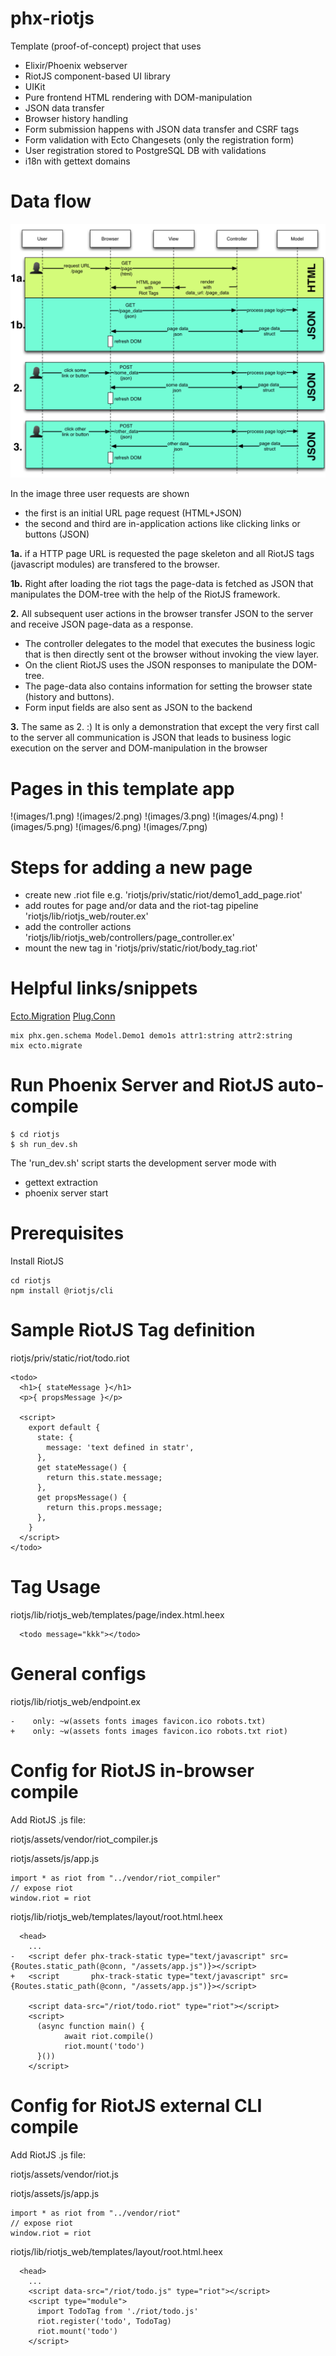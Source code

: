 # phx-riotjs
Template (proof-of-concept) project that uses
- Elixir/Phoenix webserver
- RiotJS component-based UI library
- UIKit
- Pure frontend HTML rendering with DOM-manipulation
- JSON data transfer
- Browser history handling
- Form submission happens with JSON data transfer and CSRF tags
- Form validation with Ecto Changesets (only the registration form)
- User registration stored to PostgreSQL DB with validations
- i18n with gettext domains

# Data flow

![riotjs concept](images/riot_sequence.png)

In the image three user requests are shown
- the first is an initial URL page request (HTML+JSON)
- the second and third are in-application actions like clicking links or buttons (JSON)

**1a.** if a HTTP page URL is requested the page skeleton and all RiotJS tags (javascript modules) are transfered to the browser.

**1b.** Right after loading the riot tags the page-data is fetched as JSON that manipulates the DOM-tree with the help of the RiotJS framework.

**2.** All subsequent user actions in the browser transfer JSON to the server and receive JSON page-data as a response.
- The controller delegates to the model that executes the business logic that is then directly sent ot the browser without invoking the view layer.
- On the client RiotJS uses the JSON responses to manipulate the DOM-tree.
- The page-data also contains information for setting the browser state (history and buttons).
- Form input fields are also sent as JSON to the backend

**3.** The same as 2. :) It is only a demonstration that except the very first call to the server all communication is JSON that leads to business logic execution on the server and DOM-manipulation in the browser


# Pages in this template app

!(images/1.png)
!(images/2.png)
!(images/3.png)
!(images/4.png)
!(images/5.png)
!(images/6.png)
!(images/7.png)

# Steps for adding a new page

- create new .riot file e.g. 'riotjs/priv/static/riot/demo1_add_page.riot'
- add routes for page and/or data and the riot-tag pipeline 'riotjs/lib/riotjs_web/router.ex'
- add the controller actions 'riotjs/lib/riotjs_web/controllers/page_controller.ex'
- mount the new tag in 'riotjs/priv/static/riot/body_tag.riot'

# Helpful links/snippets

[Ecto.Migration](https://hexdocs.pm/ecto_sql/Ecto.Migration.html#functions)
[Plug.Conn](https://hexdocs.pm/plug/Plug.Conn.html#functions)

```
mix phx.gen.schema Model.Demo1 demo1s attr1:string attr2:string
mix ecto.migrate
```

# Run Phoenix Server and RiotJS auto-compile
```
$ cd riotjs
$ sh run_dev.sh
```

The 'run_dev.sh' script starts the development server mode with
- gettext extraction
- phoenix server start

# Prerequisites
Install RiotJS
```
cd riotjs
npm install @riotjs/cli
```

# Sample RiotJS Tag definition
riotjs/priv/static/riot/todo.riot
```
<todo>
  <h1>{ stateMessage }</h1>
  <p>{ propsMessage }</p>

  <script>
    export default {
      state: {
        message: 'text defined in statr',
      },
      get stateMessage() {
        return this.state.message;
      },
      get propsMessage() {
        return this.props.message;
      },
    }
  </script>
</todo>
```

# Tag Usage
riotjs/lib/riotjs_web/templates/page/index.html.heex
```
  <todo message="kkk"></todo>
```

# General configs
riotjs/lib/riotjs_web/endpoint.ex
```
-    only: ~w(assets fonts images favicon.ico robots.txt)
+    only: ~w(assets fonts images favicon.ico robots.txt riot)
```

# Config for RiotJS in-browser compile

Add RiotJS .js file:

riotjs/assets/vendor/riot_compiler.js

riotjs/assets/js/app.js
```
import * as riot from "../vendor/riot_compiler"
// expose riot
window.riot = riot
```

riotjs/lib/riotjs_web/templates/layout/root.html.heex
```
  <head>
    ...
-   <script defer phx-track-static type="text/javascript" src={Routes.static_path(@conn, "/assets/app.js")}></script>
+   <script       phx-track-static type="text/javascript" src={Routes.static_path(@conn, "/assets/app.js")}></script>

    <script data-src="/riot/todo.riot" type="riot"></script>
    <script>
      (async function main() {
            await riot.compile()
            riot.mount('todo')
      }())
    </script>
```

# Config for RiotJS external CLI compile

Add RiotJS .js file:

riotjs/assets/vendor/riot.js

riotjs/assets/js/app.js
```
import * as riot from "../vendor/riot"
// expose riot
window.riot = riot
```

riotjs/lib/riotjs_web/templates/layout/root.html.heex
```
  <head>
    ...
    <script data-src="/riot/todo.js" type="riot"></script>
    <script type="module">
      import TodoTag from './riot/todo.js'
      riot.register('todo', TodoTag)
      riot.mount('todo')
    </script>
```
